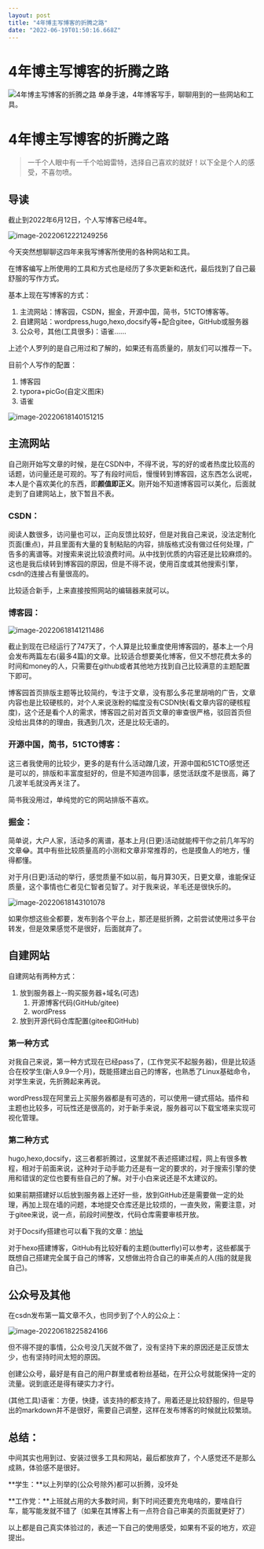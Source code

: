 ```yaml
---
layout: post
title: "4年博主写博客的折腾之路"
date: "2022-06-19T01:50:16.668Z"
---
```

4年博主写博客的折腾之路
============

![4年博主写博客的折腾之路](https://img2022.cnblogs.com/blog/1775279/202206/1775279-20220618230952073-126971042.png) 单身手速，4年博客写手，聊聊用到的一些网站和工具。

4年博主写博客的折腾之路
============

> 一千个人眼中有一千个哈姆雷特，选择自己喜欢的就好！以下全是个人的感受，不喜勿喷。

导读
--

截止到2022年6月12日，个人写博客已经4年。

![image-20220612221249256](https://xbhog-img.oss-cn-hangzhou.aliyuncs.com/2022/image-20220612221249256.png)

今天突然想聊聊这四年来我写博客所使用的各种网站和工具。

在博客编写上所使用的工具和方式也是经历了多次更新和迭代，最后找到了自己最舒服的写作方式。

基本上现在写博客的方式：

1.  主流网站：博客园，CSDN，掘金，开源中国，简书，51CTO博客等。
2.  自建网站：wordpress,hugo,hexo,docsify等+配合gitee，GitHub或服务器
3.  公众号，其他(工具很多)：语雀......

上述个人罗列的是自己用过和了解的，如果还有高质量的，朋友们可以推荐一下。

目前个人写作的配置：

1.  博客园
2.  typora+picGo(自定义图床)
3.  语雀

![image-20220618140151215](https://xbhog-img.oss-cn-hangzhou.aliyuncs.com/2022/image-20220618140151215.png)

主流网站
----

自己刚开始写文章的时候，是在CSDN中，不得不说，写的好的或者热度比较高的话题，访问量还是可观的。写了有段时间后，慢慢转到博客园，这东西怎么说呢，本人是个喜欢美化的东西，即**颜值即正义**。刚开始不知道博客园可以美化，后面就走到了自建网站上，放下暂且不表。

### CSDN：

阅读人数很多，访问量也可以，正向反馈比较好，但是对我自己来说，没法定制化页面(重点)，并且里面有大量的复制粘贴的内容，排版格式没有做过任何处理，广告多的离谱等。对搜索来说比较浪费时间。从中找到优质的内容还是比较麻烦的。这也是我后续转到博客园的原因，但是不得不说，使用百度或其他搜索引擎，csdn的连接占有量很高的。

比较适合新手，上来直接按照网站的编辑器来就可以。

### 博客园：

![image-20220618141211486](https://xbhog-img.oss-cn-hangzhou.aliyuncs.com/2022/image-20220618141211486.png)

截止到现在已经运行了747天了，个人算是比较重度使用博客园的，基本上一个月会发布两篇左右(最多4篇)的文章。比较适合想要美化博客，但又不想花费太多的时间和money的人，只需要在github或者其他地方找到自己比较满意的主题配置下即可。

博客园首页排版主题等比较简约，专注于文章，没有那么多花里胡哨的广告，文章内容也是比较硬核的，对个人来说涨粉的幅度没有CSDN快(看文章内容的硬核程度)，这个还是看个人的需求，博客园之前对首页文章的审查很严格，驳回首页但没给出具体的的理由，我遇到几次，还是比较无语的。

### 开源中国，简书，51CTO博客：

这三者我使用的比较少，更多的是有什么活动蹭几波，开源中国和51CTO感觉还是可以的，排版和丰富度挺好的，但是不知道咋回事，感觉活跃度不是很高，薅了几波羊毛就没再关注了。

简书我没用过，单纯觉的它的网站排版不喜欢。

### 掘金：

简单说，大户人家，活动多的离谱，基本上月(日更)活动就能榨干你之前几年写的文章😂。其中有些比较质量高的小测和文章非常推荐的，也是摸鱼人的地方，懂得都懂。

对于月(日更)活动的举行，感觉质量不如以前，每月算30天，日更文章，谁能保证质量，这个事情也仁者见仁智者见智了。对于我来说，羊毛还是很快乐的。

![image-20220618143101078](https://xbhog-img.oss-cn-hangzhou.aliyuncs.com/2022/image-20220618143101078.png)

如果你想这些全都要，发布到各个平台上，那还是挺折腾，之前尝试使用过多平台转发，但是效果感觉不是很好，后面就弃了。

自建网站
----

自建网站有两种方式：

1.  放到服务器上--购买服务器+域名(可选)
    1.  开源博客代码(GitHub/gitee)
    2.  wordPress
2.  放到开源代码仓库配置(gitee和GitHub)

### 第一种方式

对我自己来说，第一种方式现在已经pass了，(工作党买不起服务器)，但是比较适合在校学生(新人9.9一个月)，既能搭建出自己的博客，也熟悉了Linux基础命令，对学生来说，先折腾起来再说。

wordPress现在阿里云上买服务器都是有可选的，可以使用一键式搭站。插件和主题也比较多，可玩性还是很高的，对于新手来说，服务器可以下载宝塔来实现可视化管理。

### 第二种方式

hugo,hexo,docsify，这三者都折腾过，这里就不表述搭建过程，网上有很多教程，相对于前面来说，这种对于动手能力还是有一定的要求的，对于搜索引擎的使用和错误的定位也要有些自己的了解。对于小白来说还是不太建议的。

如果前期搭建好以后放到服务器上还好一些，放到GitHub还是需要做一定的处理，再加上现在墙的问题，本地提交仓库还是比较烦的，一直失败，需要注意，对于gitee来说，说一点，前段时间整改，代码仓库需要审核开放。

对于Docsify搭建也可以看下我的文章：[地址](https://xbhog.netlify.app/#/docBlog/%E7%BD%91%E7%AB%99%E6%90%AD%E5%BB%BA%E8%BF%87%E7%A8%8B?id=%e7%bd%91%e7%ab%99%e7%9a%84%e6%90%ad%e5%bb%ba)

对于hexo搭建博客，GitHub有比较好看的主题(butterfly)可以参考，这些都属于既想自己搭建完全属于自己的博客，又想做出符合自己的审美点的人(指的就是我自己)。

公众号及其他
------

在csdn发布第一篇文章不久，也同步到了个人的公众上：

![image-20220618225824166](https://xbhog-img.oss-cn-hangzhou.aliyuncs.com/2022/image-20220618225824166.png)

但不得不提的事情，公众号没几天就不做了，没有坚持下来的原因还是正反馈太少，也有坚持时间太短的原因。

创建公众号，最好是有自己的用户群里或者粉丝基础，在开公众号就能保持一定的流量。说到底还是得有硬实力才行。

(其他工具)语雀：方便，快捷，该支持的都支持了。用着还是比较舒服的，但是导出的markdown并不是很好，需要自己调整，这样在发布博客的时候就比较繁琐。

总结：
---

中间其实也用到过、安装过很多工具和网站，最后都放弃了，个人感觉还不是那么成熟，体验感不是很好。

**学生：**以上列举的(公众号除外)都可以折腾，没坏处

**工作党：**上班就占用的大多数时间，剩下时间还要充充电啥的，要啥自行车，能写能发就不错了（如果在其博客上有一点符合自己审美的页面就更好了）

以上都是自己真实体验过的，表述一下自己的使用感受，如果有不妥的地方，欢迎提出。